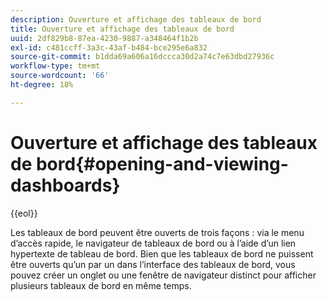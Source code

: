 ```yaml
---
description: Ouverture et affichage des tableaux de bord
title: Ouverture et affichage des tableaux de bord
uuid: 2df829b8-87ea-4230-9887-a348464f1b2b
exl-id: c481ccff-3a3c-43af-b484-bce295e6a832
source-git-commit: b1dda69a606a16dccca30d2a74c7e63dbd27936c
workflow-type: tm+mt
source-wordcount: '66'
ht-degree: 18%

---
```


# Ouverture et affichage des tableaux de bord{#opening-and-viewing-dashboards}

{{eol}}

Les tableaux de bord peuvent être ouverts de trois façons : via le menu d’accès rapide, le navigateur de tableaux de bord ou à l’aide d’un lien hypertexte de tableau de bord. Bien que les tableaux de bord ne puissent être ouverts qu’un par un dans l’interface des tableaux de bord, vous pouvez créer un onglet ou une fenêtre de navigateur distinct pour afficher plusieurs tableaux de bord en même temps.

